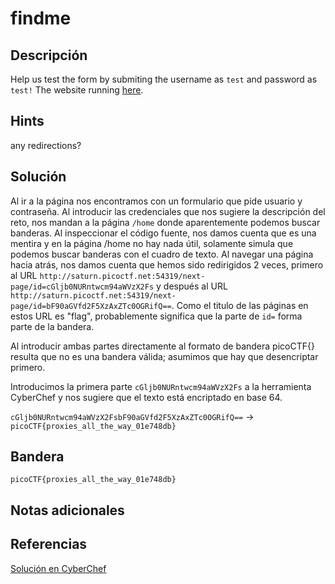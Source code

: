# findme

## Descripción
Help us test the form by submiting the username as `test` and password as `test!` The website running [here](http://saturn.picoctf.net:54319/).

## Hints
any redirections?

## Solución
Al ir a la página nos encontramos con un formulario que pide usuario y contraseña. Al introducir las credenciales que nos sugiere la descripción del reto, nos mandan a la página ``/home`` donde aparentemente podemos buscar banderas. 
Al inspeccionar el código fuente, nos damos cuenta que es una mentira y en la página /home no hay nada útil, solamente simula que podemos buscar banderas con el cuadro de texto.
Al navegar una página hacia atrás, nos damos cuenta que hemos sido redirigidos 2 veces, primero al URL `http://saturn.picoctf.net:54319/next-page/id=cGljb0NURntwcm94aWVzX2Fs` y después al URL `http://saturn.picoctf.net:54319/next-page/id=bF90aGVfd2F5XzAxZTc0OGRifQ==`. Como el titulo de las páginas en estos URL es "flag", probablemente significa que la parte de ``id=`` forma parte de la bandera.

Al introducir ambas partes directamente al formato de bandera picoCTF{} resulta que no es una bandera válida; asumimos que hay que desencriptar primero. 

Introducimos la primera parte `cGljb0NURntwcm94aWVzX2Fs` a la herramienta CyberChef y nos sugiere que el texto está encriptado en base 64.

`cGljb0NURntwcm94aWVzX2FsbF90aGVfd2F5XzAxZTc0OGRifQ==` 
->
`picoCTF{proxies_all_the_way_01e748db}`

## Bandera 
```
picoCTF{proxies_all_the_way_01e748db}
```

## Notas adicionales


## Referencias
[Solución en CyberChef](https://gchq.github.io/CyberChef/#recipe=From_Base64('A-Za-z0-9%2B/%3D',true,false)&input=Y0dsamIwTlVSbnR3Y205NGFXVnpYMkZzYkY5MGFHVmZkMkY1WHpBeFpUYzBPR1JpZlE9PQ)
